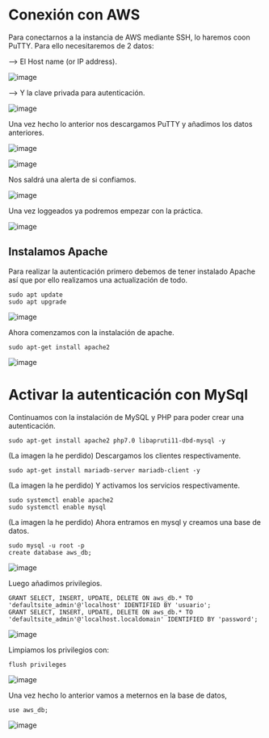 # Conexión con AWS
Para conectarnos a la instancia de AWS mediante SSH, lo haremos coon PuTTY. Para ello necesitaremos de 2 datos:

--> El Host name (or IP address).

![image](https://github.com/user-attachments/assets/034caed2-c779-4216-8b01-38dc87c825ed)


--> Y la clave privada para autenticación.

![image](https://github.com/user-attachments/assets/ec2b67da-30ed-474c-ba85-50acbed85175)

Una vez hecho lo anterior nos descargamos PuTTY y añadimos los datos anteriores.

![image](https://github.com/user-attachments/assets/c39a50e5-0a43-49ec-a2f9-5a92c56809d4)

![image](https://github.com/user-attachments/assets/3e3e265a-1e76-4d68-bf0b-98d90b09a355)

Nos saldrá una alerta de si confiamos.

![image](https://github.com/user-attachments/assets/b975bfd4-f581-4118-aaad-a6097e0e6cc2)

Una vez loggeados ya podremos empezar con la práctica.

![image](https://github.com/user-attachments/assets/883654bc-8ac6-4c97-920a-41f62954ae2e)

## Instalamos Apache
Para realizar la autenticación primero debemos de tener instalado Apache así que por ello realizamos una actualización de todo.
```
sudo apt update
sudo apt upgrade
```
![image](https://github.com/user-attachments/assets/91f994dd-9f4f-4650-96fe-b701d0831c2f)

Ahora comenzamos con la instalación de apache.
```
sudo apt-get install apache2
```
![image](https://github.com/user-attachments/assets/1cc62131-026a-444a-b5a3-4f03915f9862)

# Activar la autenticación con MySql
Continuamos con la instalación de MySQL y PHP para poder crear una autenticación.
```
sudo apt-get install apache2 php7.0 libapruti11-dbd-mysql -y
```
(La imagen la he perdido)
Descargamos los clientes respectivamente.
```
sudo apt-get install mariadb-server mariadb-client -y
```
(La imagen la he perdido)
Y activamos los servicios respectivamente.
```
sudo systemctl enable apache2
sudo systemctl enable mysql
```
(La imagen la he perdido)
Ahora entramos en mysql y creamos una base de datos.
```
sudo mysql -u root -p
create database aws_db;
```
![image](https://github.com/user-attachments/assets/df1d04ba-25a0-4bba-adf0-5bec41e3802c)

Luego añadimos privilegios.
```
GRANT SELECT, INSERT, UPDATE, DELETE ON aws_db.* TO 'defaultsite_admin'@'localhost' IDENTIFIED BY 'usuario';
GRANT SELECT, INSERT, UPDATE, DELETE ON aws_db.* TO 'defaultsite_admin'@'localhost.localdomain' IDENTIFIED BY 'password';
```
![image](https://github.com/user-attachments/assets/7730f222-2e29-4847-aa28-39b6ad85e261)

Limpiamos los privilegios con:
```
flush privileges
```
![image](https://github.com/user-attachments/assets/3e8c1c27-0a02-419d-aaec-9f3c9ed3e10a)

Una vez hecho lo anterior vamos a meternos en la base de datos,
```
use aws_db;
```
![image](https://github.com/user-attachments/assets/4eaa257a-15ff-4486-bca3-d747fe8afaee)

